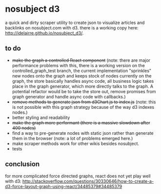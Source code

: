 # nosubject d3
a quick and dirty scraper utility to create json to visualize articles and backlinks on nosubject.com with d3. there is a working copy here: http://idelairre.github.io/nosubject_d3/.

## to do
+ ~~make the graph a controlled React component~~ (note: there are major performance problems with this, there is a working version on the controlled_graph_test branch, the current implementation "sprinkles" new nodes onto the graph and keeps stock of nodes currently on the graph, the store basically handles async code, all business logic takes place in the graph generator, which more directly talks to the graph. A potential refactor would be to take the store out, remove promises from graph generator and handle async code with callbacks.)
+ ~~remove methods to generate json from d3Chart.js to index.js~~ (note: this is not possible with this graph strategy because of the way d3 indexes nodes.)
+ better styling and readability
+ ~~make the graph more performant (there is a massive slowdown after 400 nodes)~~
+ find a way to pre-generate nodes with static json rather than generate them in the browser (note: a lot of problems emerged here.)
+ make scraper methods work for other wikis besides nosubject.
+ tests

## conclusion
for more complicated force directed graphs, react does not yet play well with d3: http://stackoverflow.com/questions/30330646/how-to-create-a-d3-force-layout-graph-using-react/34485379#34485379
